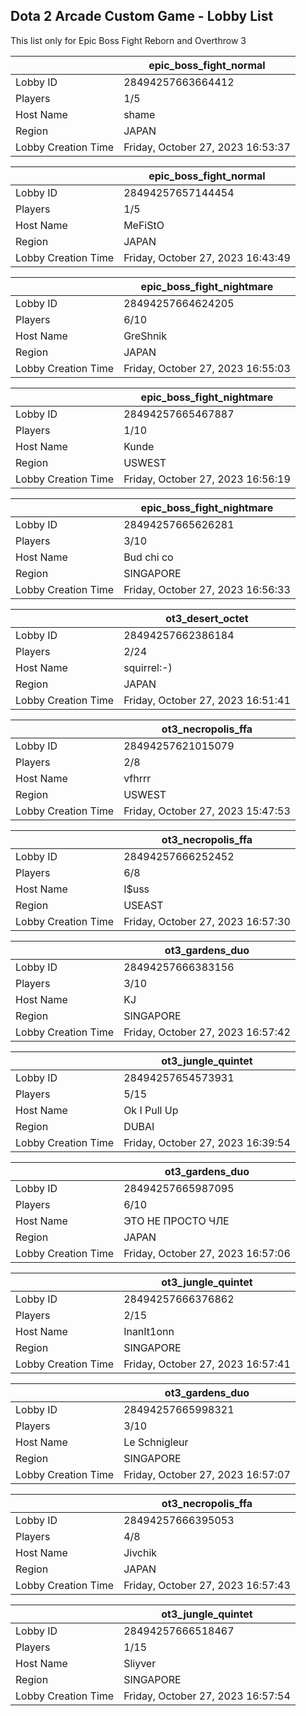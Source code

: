 ## Dota 2 Arcade Custom Game - Lobby List

This list only for Epic Boss Fight Reborn and Overthrow 3

|  | epic_boss_fight_normal |
| ------ | ------ |
| Lobby ID | 28494257663664412 |
| Players | 1/5 |
| Host Name | shame |
| Region | JAPAN |
| Lobby Creation Time | Friday, October 27, 2023 16:53:37 |


|  | epic_boss_fight_normal |
| ------ | ------ |
| Lobby ID | 28494257657144454 |
| Players | 1/5 |
| Host Name | MeFiStO |
| Region | JAPAN |
| Lobby Creation Time | Friday, October 27, 2023 16:43:49 |


|  | epic_boss_fight_nightmare |
| ------ | ------ |
| Lobby ID | 28494257664624205 |
| Players | 6/10 |
| Host Name | GreShnik |
| Region | JAPAN |
| Lobby Creation Time | Friday, October 27, 2023 16:55:03 |


|  | epic_boss_fight_nightmare |
| ------ | ------ |
| Lobby ID | 28494257665467887 |
| Players | 1/10 |
| Host Name | Kunde |
| Region | USWEST |
| Lobby Creation Time | Friday, October 27, 2023 16:56:19 |


|  | epic_boss_fight_nightmare |
| ------ | ------ |
| Lobby ID | 28494257665626281 |
| Players | 3/10 |
| Host Name | Bud chi co |
| Region | SINGAPORE |
| Lobby Creation Time | Friday, October 27, 2023 16:56:33 |


|  | ot3_desert_octet |
| ------ | ------ |
| Lobby ID | 28494257662386184 |
| Players | 2/24 |
| Host Name | squirrel:-) |
| Region | JAPAN |
| Lobby Creation Time | Friday, October 27, 2023 16:51:41 |


|  | ot3_necropolis_ffa |
| ------ | ------ |
| Lobby ID | 28494257621015079 |
| Players | 2/8 |
| Host Name | vfhrrr |
| Region | USWEST |
| Lobby Creation Time | Friday, October 27, 2023 15:47:53 |


|  | ot3_necropolis_ffa |
| ------ | ------ |
| Lobby ID | 28494257666252452 |
| Players | 6/8 |
| Host Name | I$uss |
| Region | USEAST |
| Lobby Creation Time | Friday, October 27, 2023 16:57:30 |


|  | ot3_gardens_duo |
| ------ | ------ |
| Lobby ID | 28494257666383156 |
| Players | 3/10 |
| Host Name | KJ |
| Region | SINGAPORE |
| Lobby Creation Time | Friday, October 27, 2023 16:57:42 |


|  | ot3_jungle_quintet |
| ------ | ------ |
| Lobby ID | 28494257654573931 |
| Players | 5/15 |
| Host Name | Ok I Pull Up |
| Region | DUBAI |
| Lobby Creation Time | Friday, October 27, 2023 16:39:54 |


|  | ot3_gardens_duo |
| ------ | ------ |
| Lobby ID | 28494257665987095 |
| Players | 6/10 |
| Host Name | ЭТО НЕ ПРОСТО ЧЛЕ |
| Region | JAPAN |
| Lobby Creation Time | Friday, October 27, 2023 16:57:06 |


|  | ot3_jungle_quintet |
| ------ | ------ |
| Lobby ID | 28494257666376862 |
| Players | 2/15 |
| Host Name | InanIt1onn |
| Region | SINGAPORE |
| Lobby Creation Time | Friday, October 27, 2023 16:57:41 |


|  | ot3_gardens_duo |
| ------ | ------ |
| Lobby ID | 28494257665998321 |
| Players | 3/10 |
| Host Name | Le Schnigleur |
| Region | SINGAPORE |
| Lobby Creation Time | Friday, October 27, 2023 16:57:07 |


|  | ot3_necropolis_ffa |
| ------ | ------ |
| Lobby ID | 28494257666395053 |
| Players | 4/8 |
| Host Name | Jivchik |
| Region | JAPAN |
| Lobby Creation Time | Friday, October 27, 2023 16:57:43 |


|  | ot3_jungle_quintet |
| ------ | ------ |
| Lobby ID | 28494257666518467 |
| Players | 1/15 |
| Host Name | Sliyver |
| Region | SINGAPORE |
| Lobby Creation Time | Friday, October 27, 2023 16:57:54 |


